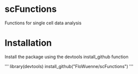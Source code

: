 # scFunctions
Functions for single cell data analysis

# Installation
Install the package using the devtools install_github function

'''
library(devtools)
install_github("FloWuenne/scFunctions")
'''
